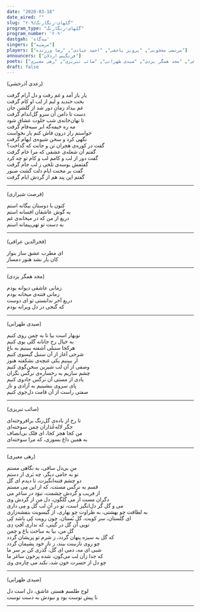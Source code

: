 ```yaml
---  
date: "2020-03-18"  
date_aired: ""  
slug: "گلهای-رنگارنگ/۲۰۹"  
program_type: "گلهای-رنگارنگ"  
program_number: '۲۰۹'  
dastgah: 'سه‌گاه'  
singers: ["مرضیه"]  
players: ["مرتضی محجوبی", "پرویز یاحقی", "احمد عبادی", "رضا ورزنده"]  
announcers: ["فرنگیس اردلان"]  
poets: ["رعدی آذرخشی", "فرصت شیرازی", "فخرالدین عراقی", "مجد همگر یزدی", "صیدی طهرانی", "صائب تبریزی", "رهی معیری"]  
draft: false  
---  
```


(رعدی آذرخشی)  

یار باز آمد و غم رفت و دل آرام گرفت  
بخت خندید و لبم از لب او کام گرفت  
غم بیداد زمان دور شد از گلشن جان  
دست تا دامن آن سرو گل‌اندام گرفت  
تا نهان‌خانه‌ی شب خلوت عشاق شود  
مه ره خیمه‌گه ابر سیه‌فام گرفت  
خواستم راز درون فاش کنم یار نخواست  
نگهی کرد و سخن شیوه‌ی ایهام گرفت  
گفت در کوره‌ی هجران تن و جانت که گداخت؟  
گفتم آن شعله‌ی عشقی که مرا خام گرفت  
گفت دور از لب و کامم لب و کام تو چه کرد  
گفتمش بوسه‌ی تلخی ز لب جام گرفت  
گفت بر محنت ایام دلت گشت صبور  
گفتم این پند هم از گردش ایام گرفت  

---  

(فرصت شیرازی)  

کنون با دوستان بیگانه استم  
به گوش عاشقان افسانه استم  
دریغ از من که در میخانه‌ی غم  
به دست تو تهی‌پیمانه استم  

---  

(فخرالدین عراقی)  

ای مطرب عشق ساز بنواز  
کان یار نشد هنوز دمساز  

---  

(مجد همگر یزدی)  

زمانی عاشقی دیوانه بودم  
زمانی فتنه‌ی میخانه بودم  
دریغ آخر ندانستی تو ای دوست  
که گنجی در دل ویرانه بودم  

---  

(صیدی طهرانی)  

نوبهار است بیا تا به چمن روی کنیم  
به خیال رخ جانانه گلی بوی کنیم  
هرکجا سنبلی آشفته ببینیم به باغ  
شرحی آغاز از آن سنبل گیسوی کنیم  
ار ببینیم یکی غنچه‌ی نشکفته هنوز  
وصفی از آن لب شیرین سخن‌گوی کنیم  
چشم سازیم به رخساره‌ی نرگس نگران  
یادی از مستی آن نرگس جادوی کنیم  
پای سروی بنشینیم به آزادی و ناز  
صفتی راست از آن قامت دل‌جوی کنیم  

---  

(صائب تبریزی)  

تا رخ از باده‌ی گل‌رنگ برافروخته‌‌ای  
جگر لاله‌عُذاران چمن سوخته‌ای  
من کجا هجر کجا، ای فلک بی‌انصاف  
به همین داغ بسوزی، که مرا سوخته‌ای  

---  

(رهی معیری)  

منِ بی‌دل ساقی، به نگاهی مستم  
تو به جامی دیگر، چه بَری از دستم  
دو چشم فتنه‌انگیزت، تا دیدم ای گل  
قسم به نرگس مستت، که از این مِی مستم  
از فریب و گردش چشمت، نبوَد در ساغرِ می  
دگران مست از می گلگون، دل من از گردش وی  
می و گل گر دل‌انگیز است، تو در آن لب گل و مِی‌ داری  
به لطافت چو بهشتی، به طراوت چو بهاری، از گیسویت بنفشه‌زاری  
ای گلستان، سر کویت، گلِ بُستان، چون رویت کِی باشد کِی  
تویی آن گل در گیتی، که نداری آفتِ دِی  
گل من، بیا به ساحت باغ و چمن  
که گل به سبزه پنهان گردد، ز شرم تو پریشان گردد  
چو روی نازنینت بیند، ز ناز خود پشیمان گردد  
شبی ای مه، دمی ای گل، گذری کن بر سر ما  
که جدا زآن لب می‌گون، شده پرخون ساغر ما  
چو دل از حسرت خون شد، نکند می چاره‌ی وی  

---  

(صیدی طهرانی)  

لوح طلسم هستی عاشق، دل است دل  
تا پیش توست بود و نبودش به دست توست  

---

